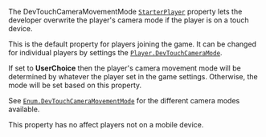 The DevTouchCameraMovementMode [`StarterPlayer`](https://create.roblox.com/docs/reference/engine/classes/StarterPlayer) property lets the
developer overwrite the player's camera mode if the player is on a touch
device.

This is the default property for players joining the game. It can be
changed for individual players by settings the
[`Player.DevTouchCameraMode`](https://create.roblox.com/docs/reference/engine/classes/Player#DevTouchCameraMode).

If set to **UserChoice** then the player's camera movement mode will be
determined by whatever the player set in the game settings. Otherwise, the
mode will be set based on this property.

See [`Enum.DevTouchCameraMovementMode`](https://create.roblox.com/docs/reference/engine/enums/DevTouchCameraMovementMode) for the different camera modes
available.

This property has no affect players not on a mobile device.